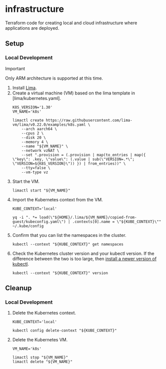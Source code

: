 # infrastructure

Terraform code for creating local and cloud infrastructure where applications are deployed.

## Setup

### Local Development

> [!IMPORTANT]
> Only ARM architecture is supported at this time.

1. Install [Lima](https://github.com/lima-vm/lima).
1. Create a virtual machine (VM) based on the lima template in [lima/kubernetes.yaml].
    ```
    K8S_VERSION='1.30'
    VM_NAME='k8s'

    limactl create https://raw.githubusercontent.com/lima-vm/lima/v0.22.0/examples/k8s.yaml \
        --arch aarch64 \
        --cpus 2 \
        --disk 20 \
        --memory 4 \
        --name "${VM_NAME}" \
        --network vzNAT \
        --set ".provision = (.provision | map(to_entries | map({ \"key\": .key, \"value\": (.value | sub(\"VERSION=.*\"; \"VERSION=${K8S_VERSION}\")) }) | from_entries))" \
        --tty=false \
        --vm-type vz
1. Start the VM.
    ```
    limactl start "${VM_NAME}"
    ```
1. Import the Kubernetes context from the VM.
    ```
    KUBE_CONTEXT='local'

    yq -i ". *= load(\"${HOME}/.lima/${VM_NAME}/copied-from-guest/kubeconfig.yaml\") | .contexts[0].name = \"${KUBE_CONTEXT}\"" ~/.kube/config
    ```
1. Confirm that you can list the namespaces in the cluster.
    ```
    kubectl --context "${KUBE_CONTEXT}" get namespaces
    ```
1. Check the Kubernetes cluster version and your kubectl version. If the difference between the two is too large, then [install a newer version of kubectl](https://kubernetes.io/docs/tasks/tools/).
    ```
    kubectl --context "${KUBE_CONTEXT}" version
    ```

## Cleanup

### Local Development

1. Delete the Kubernetes context.
    ```
    KUBE_CONTEXT='local'

    kubectl config delete-context "${KUBE_CONTEXT}"
    ```
1. Delete the Kubernetes VM.
    ```
    VM_NAME='k8s'

    limactl stop "${VM_NAME}"
    limactl delete "${VM_NAME}"
    ```
